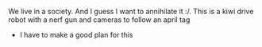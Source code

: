 We live in a society. And I guess I want to annihilate it :/. This is a kiwi drive robot with a nerf gun and cameras to follow an april tag
- I have to make a good plan for this
